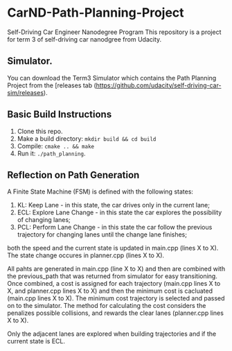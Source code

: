 # CarND-Path-Planning-Project
Self-Driving Car Engineer Nanodegree Program
This repository is a project for term 3 of self-driving car nanodgree from Udacity.
   
## Simulator.
You can download the Term3 Simulator which contains the Path Planning Project from the [releases tab (https://github.com/udacity/self-driving-car-sim/releases).

## Basic Build Instructions

1. Clone this repo.
2. Make a build directory: `mkdir build && cd build`
3. Compile: `cmake .. && make`
4. Run it: `./path_planning`.

## Reflection on Path Generation

A Finite State Machine (FSM) is defined with the following states:  
1. KL: Keep Lane - in this state, the car drives only in the current lane;
2. ECL: Explore Lane Change - in this state the car explores the possibility of changing lanes;
3. PCL: Perform Lane Change - in this state the car follow the previous trajectory for changing lanes until the change lane finishes;

both the speed and the current state is updated in main.cpp (lines X to X). The state change occures in planner.cpp (lines X to X).  

All pahts are generated in main.cpp (line X to X) and then are combined with the previous_path that was returned from simulator for easy transitioning. Once combined, a cost is assigned for each trajectory (main.cpp lines X to X, and planner.cpp lines X to X) and then the minimum cost is cacluated (main.cpp lines X to X). The minimum cost trajectory is selected and passed on to the simulator. The method for calculating the cost considers the penalizes possible collisions, and rewards the clear lanes (planner.cpp lines X to X). 

Only the adjacent lanes are explored when building trajectories and if the current state is ECL.

